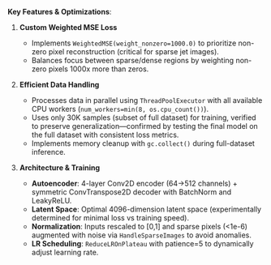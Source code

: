 **Key Features & Optimizations**:

1. **Custom Weighted MSE Loss**  
   - Implements `WeightedMSE(weight_nonzero=1000.0)` to prioritize non-zero pixel reconstruction (critical for sparse jet images).  
   - Balances focus between sparse/dense regions by weighting non-zero pixels 1000x more than zeros.

2. **Efficient Data Handling**  
   - Processes data in parallel using `ThreadPoolExecutor` with all available CPU workers (`num_workers=min(8, os.cpu_count())`).  
   - Uses only 30K samples (subset of full dataset) for training, verified to preserve generalization—confirmed by testing the final model on the full dataset with consistent loss metrics.  
   - Implements memory cleanup with `gc.collect()` during full-dataset inference.

3. **Architecture & Training**  
   - **Autoencoder**: 4-layer Conv2D encoder (64→512 channels) + symmetric ConvTranspose2D decoder with BatchNorm and LeakyReLU.  
   - **Latent Space**: Optimal 4096-dimension latent space (experimentally determined for minimal loss vs training speed).  
   - **Normalization**: Inputs rescaled to [0,1] and sparse pixels (<1e-6) augmented with noise via `HandleSparseImages` to avoid anomalies.  
   - **LR Scheduling**: `ReduceLROnPlateau` with patience=5 to dynamically adjust learning rate.
